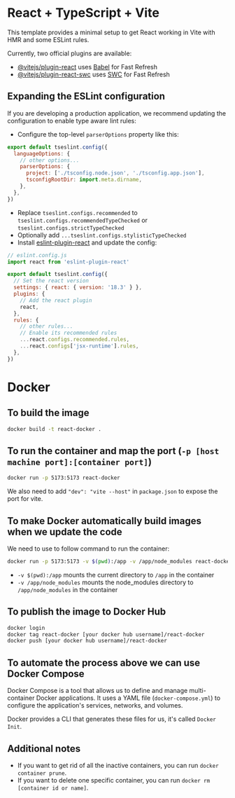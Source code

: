 # React + TypeScript + Vite

This template provides a minimal setup to get React working in Vite with HMR and some ESLint rules.

Currently, two official plugins are available:

- [@vitejs/plugin-react](https://github.com/vitejs/vite-plugin-react/blob/main/packages/plugin-react/README.md) uses [Babel](https://babeljs.io/) for Fast Refresh
- [@vitejs/plugin-react-swc](https://github.com/vitejs/vite-plugin-react-swc) uses [SWC](https://swc.rs/) for Fast Refresh

## Expanding the ESLint configuration

If you are developing a production application, we recommend updating the configuration to enable type aware lint rules:

- Configure the top-level `parserOptions` property like this:

```js
export default tseslint.config({
  languageOptions: {
    // other options...
    parserOptions: {
      project: ['./tsconfig.node.json', './tsconfig.app.json'],
      tsconfigRootDir: import.meta.dirname,
    },
  },
})
```

- Replace `tseslint.configs.recommended` to `tseslint.configs.recommendedTypeChecked` or `tseslint.configs.strictTypeChecked`
- Optionally add `...tseslint.configs.stylisticTypeChecked`
- Install [eslint-plugin-react](https://github.com/jsx-eslint/eslint-plugin-react) and update the config:

```js
// eslint.config.js
import react from 'eslint-plugin-react'

export default tseslint.config({
  // Set the react version
  settings: { react: { version: '18.3' } },
  plugins: {
    // Add the react plugin
    react,
  },
  rules: {
    // other rules...
    // Enable its recommended rules
    ...react.configs.recommended.rules,
    ...react.configs['jsx-runtime'].rules,
  },
})
```

# Docker

## To build the image

```bash
docker build -t react-docker .
```

## To run the container and map the port (`-p [host machine port]:[container port]`)

```bash
docker run -p 5173:5173 react-docker
```

We also need to add `"dev": "vite --host"` in `package.json` to expose the port for vite.

## To make Docker automatically build images when we update the code

We need to use to follow command to run the container:

```bash
docker run -p 5173:5173 -v $(pwd):/app -v /app/node_modules react-docker
```

- `-v $(pwd):/app` mounts the current directory to `/app` in the container
- `-v /app/node_modules` mounts the node_modules directory to `/app/node_modules` in the container

## To publish the image to Docker Hub

```bash
docker login
docker tag react-docker [your docker hub username]/react-docker
docker push [your docker hub username]/react-docker
```

## To automate the process above we can use **Docker Compose**

Docker Compose is a tool that allows us to define and manage multi-container Docker applications.
It uses a YAML file (`docker-compose.yml`) to configure the application's services, networks, and volumes.

Docker provides a CLI that generates these files for us, it's called `Docker Init`.

## Additional notes

- If you want to get rid of all the inactive containers, you can run `docker container prune`.
- If you want to delete one specific container, you can run `docker rm [container id or name]`.